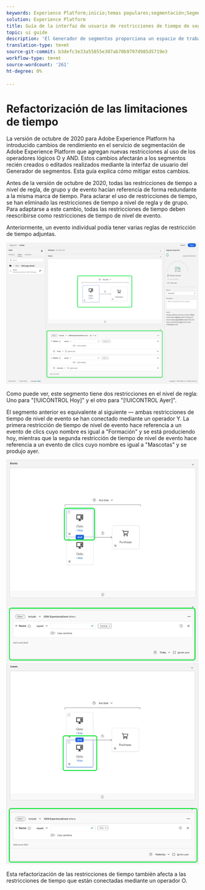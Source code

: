 ```yaml
---
keywords: Experience Platform;inicio;temas populares;segmentación;Segmentación;Generador de segmentos;Generador de segmentos
solution: Experience Platform
title: Guía de la interfaz de usuario de restricciones de tiempo de segmentación refactorizada
topic: ui guide
description: 'El Generador de segmentos proporciona un espacio de trabajo enriquecido que le permite interactuar con elementos de datos de Perfil. El espacio de trabajo proporciona controles intuitivos para crear y editar reglas, como mosaicos de arrastrar y soltar utilizados para representar propiedades de datos. '
translation-type: tm+mt
source-git-commit: b3defc3e33a55855e307ab70b9797d985d5719e3
workflow-type: tm+mt
source-wordcount: '261'
ht-degree: 0%

---
```



# Refactorización de las limitaciones de tiempo

La versión de octubre de 2020 para Adobe Experience Platform ha introducido cambios de rendimiento en el servicio de segmentación de Adobe Experience Platform que agregan nuevas restricciones al uso de los operadores lógicos O y AND. Estos cambios afectarán a los segmentos recién creados o editados realizados mediante la interfaz de usuario del Generador de segmentos. Esta guía explica cómo mitigar estos cambios.

Antes de la versión de octubre de 2020, todas las restricciones de tiempo a nivel de regla, de grupo y de evento hacían referencia de forma redundante a la misma marca de tiempo. Para aclarar el uso de restricciones de tiempo, se han eliminado las restricciones de tiempo a nivel de regla y de grupo. Para adaptarse a este cambio, todas las restricciones de tiempo deben reescribirse como restricciones de tiempo de nivel de evento.

Anteriormente, un evento individual podía tener varias reglas de restricción de tiempo adjuntas.

![](../images/ui/segment-refactoring/former-time-constraint.png)

Como puede ver, este segmento tiene dos restricciones en el nivel de regla: Uno para &quot;[!UICONTROL Hoy]&quot; y el otro para &quot;[!UICONTROL Ayer]&quot;.

El segmento anterior es equivalente al siguiente — ambas restricciones de tiempo de nivel de evento se han conectado mediante un operador Y. La primera restricción de tiempo de nivel de evento hace referencia a un evento de clics cuyo nombre es igual a &quot;Formación&quot; y se está produciendo hoy, mientras que la segunda restricción de tiempo de nivel de evento hace referencia a un evento de clics cuyo nombre es igual a &quot;Mascotas&quot; y se produjo ayer.

![](../images/ui/segment-refactoring/time-constraint-1.png) ![](../images/ui/segment-refactoring/time-constraint-2.png)

Esta refactorización de las restricciones de tiempo también afecta a las restricciones de tiempo que están conectadas mediante un operador O.